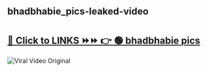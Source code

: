 
 ## bhadbhabie_pics-leaked-video 

# <h2><a href="https://clipsfans.com/bhadbhabie_pics&ref=git">🔗 Click to LINKS ⏩⏩ 👉 🟢 bhadbhabie pics </a></h2>

<a href="https://clipsfans.com/bhadbhabie_pics&ref=git" rel="nofollow" data-target="animated-image.originalLink"><img src="https://i.ibb.co.com/xMMVF88/686577567.gif" alt="Viral Video Original" style="max-width: 100%; display: inline-block;" data-target="animated-image.originalImage"></a>
